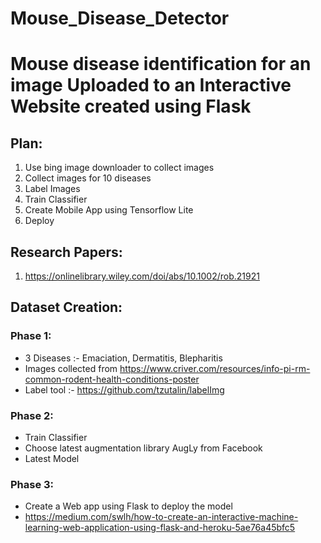 # Mouse_Disease_Detector
# Mouse disease identification for an image Uploaded to an Interactive Website created using Flask

## Plan:
1. Use bing image downloader to collect images
2. Collect images for 10 diseases
3. Label Images
4. Train Classifier
5. Create Mobile App using Tensorflow Lite
6. Deploy

## Research Papers:
1. https://onlinelibrary.wiley.com/doi/abs/10.1002/rob.21921

## Dataset Creation:

### Phase 1:
- 3 Diseases :- Emaciation, Dermatitis, Blepharitis 
- Images collected from https://www.criver.com/resources/info-pi-rm-common-rodent-health-conditions-poster
- Label tool :- https://github.com/tzutalin/labelImg

### Phase 2:
- Train Classifier 
- Choose latest augmentation library AugLy from Facebook
- Latest Model

### Phase 3:
- Create a Web app using Flask to deploy the model
- https://medium.com/swlh/how-to-create-an-interactive-machine-learning-web-application-using-flask-and-heroku-5ae76a45bfc5
